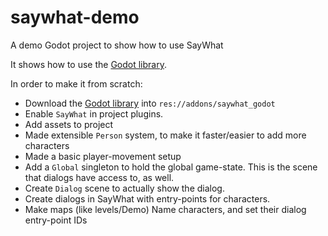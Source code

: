 # saywhat-demo

A demo Godot project to show how to use SayWhat

It shows how to use the [Godot library](https://github.com/nathanhoad/saywhat_godot).

In order to make it from scratch:

- Download the [Godot library](https://github.com/nathanhoad/saywhat_godot) into `res://addons/saywhat_godot`
- Enable `SayWhat` in project plugins.
- Add assets to project
- Made extensible `Person` system, to make it faster/easier to add more characters
- Made a basic player-movement setup 
- Add a `Global` singleton to hold the global game-state. This is the scene that dialogs have access to, as well.
- Create `Dialog` scene to actually show the dialog.
- Create dialogs in SayWhat with entry-points for characters.
- Make maps (like levels/Demo) Name characters, and set their dialog entry-point IDs 
